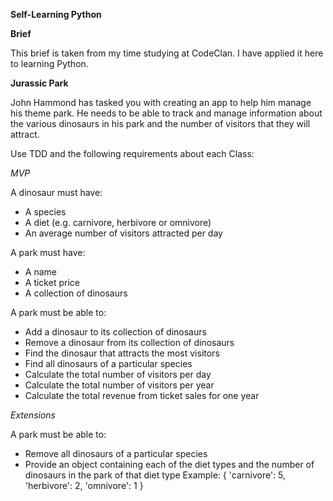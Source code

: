 **Self-Learning Python**

**Brief**

This brief is taken from my time studying at CodeClan. I have applied it here to learning Python.

**Jurassic Park**

John Hammond has tasked you with creating an app to help him manage his theme park. He needs to be able to track and manage information about the various dinosaurs in his park and the number of visitors that they will attract.

Use TDD and the following requirements about each Class:

*MVP*

A dinosaur must have:

- A species
- A diet (e.g. carnivore, herbivore or omnivore)
- An average number of visitors attracted per day

A park must have:

- A name
- A ticket price
- A collection of dinosaurs

A park must be able to:

- Add a dinosaur to its collection of dinosaurs
- Remove a dinosaur from its collection of dinosaurs
- Find the dinosaur that attracts the most visitors
- Find all dinosaurs of a particular species
- Calculate the total number of visitors per day
- Calculate the total number of visitors per year
- Calculate the total revenue from ticket sales for one year

*Extensions*

A park must be able to:

- Remove all dinosaurs of a particular species
- Provide an object containing each of the diet types and the number of dinosaurs in the park of that diet type
    Example: { 'carnivore': 5, 'herbivore': 2, 'omnivore': 1 }